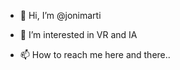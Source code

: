 - 👋 Hi, I’m @jonimarti
- 👀 I’m interested in VR and IA

- 📫 How to reach me here and there..

<!---
jonimarti/jonimarti is a ✨ special ✨ repository because its `README.md` (this file) appears on your GitHub profile.
You can click the Preview link to take a look at your changes.
--->
